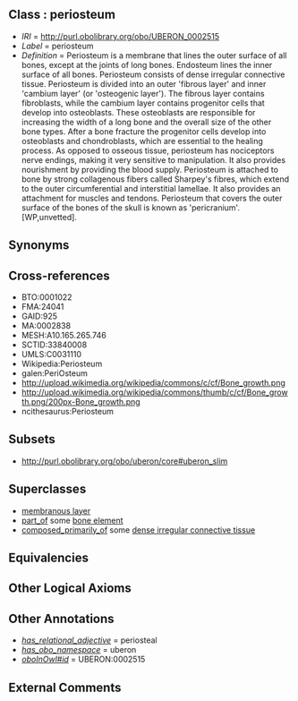 
## Class : periosteum

 * *IRI* = http://purl.obolibrary.org/obo/UBERON_0002515
 * *Label* = periosteum
 * *Definition* = Periosteum is a membrane that lines the outer surface of all bones, except at the joints of long bones. Endosteum lines the inner surface of all bones. Periosteum consists of dense irregular connective tissue. Periosteum is divided into an outer 'fibrous layer' and inner 'cambium layer' (or 'osteogenic layer'). The fibrous layer contains fibroblasts, while the cambium layer contains progenitor cells that develop into osteoblasts. These osteoblasts are responsible for increasing the width of a long bone and the overall size of the other bone types. After a bone fracture the progenitor cells develop into osteoblasts and chondroblasts, which are essential to the healing process. As opposed to osseous tissue, periosteum has nociceptors nerve endings, making it very sensitive to manipulation. It also provides nourishment by providing the blood supply. Periosteum is attached to bone by strong collagenous fibers called Sharpey's fibres, which extend to the outer circumferential and interstitial lamellae. It also provides an attachment for muscles and tendons. Periosteum that covers the outer surface of the bones of the skull is known as 'pericranium'. [WP,unvetted].

## Synonyms


## Cross-references

 * BTO:0001022
 * FMA:24041
 * GAID:925
 * MA:0002838
 * MESH:A10.165.265.746
 * SCTID:33840008
 * UMLS:C0031110
 * Wikipedia:Periosteum
 * galen:PeriOsteum
 * http://upload.wikimedia.org/wikipedia/commons/c/cf/Bone_growth.png
 * http://upload.wikimedia.org/wikipedia/commons/thumb/c/cf/Bone_growth.png/200px-Bone_growth.png
 * ncithesaurus:Periosteum

## Subsets

 * http://purl.obolibrary.org/obo/uberon/core#uberon_slim

## Superclasses

 * [membranous layer](../../UBERON/58/UBERON_0000158.md)
 * [part_of](../../BFO/50/BFO_0000050.md) some [bone element](../../UBERON/74/UBERON_0001474.md)
 * [composed_primarily_of](../../UBREL/02/UBREL_0000002.md) some [dense irregular connective tissue](../../UBERON/22/UBERON_0011822.md)

## Equivalencies


## Other Logical Axioms


## Other Annotations

 * *[has_relational_adjective](../../UBPROP/07/UBPROP_0000007.md)* = periosteal
 * *[has_obo_namespace](../../ce/oboInOwl#hasOBONamespace.md)* = uberon
 * *[oboInOwl#id](../../id/oboInOwl#id.md)* = UBERON:0002515

## External Comments

